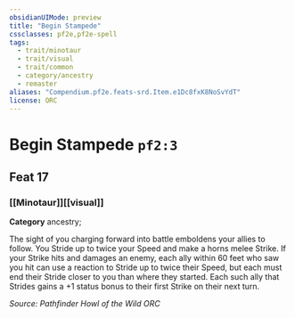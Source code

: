 ```yaml
---
obsidianUIMode: preview
title: "Begin Stampede"
cssclasses: pf2e,pf2e-spell
tags:
  - trait/minotaur
  - trait/visual
  - trait/common
  - category/ancestry
  - remaster
aliases: "Compendium.pf2e.feats-srd.Item.e1Dc8fxK8NoSvYdT"
license: ORC
---
```

# Begin Stampede `pf2:3`
## Feat 17
### [[Minotaur]][[visual]]

**Category** ancestry; 




The sight of you charging forward into battle emboldens your allies to follow. You Stride up to twice your Speed and make a horns melee Strike. If your Strike hits and damages an enemy, each ally within 60 feet who saw you hit can use a reaction to Stride up to twice their Speed, but each must end their Stride closer to you than where they started. Each such ally that Strides gains a +1 status bonus to their first Strike on their next turn.

*Source: Pathfinder Howl of the Wild*
*ORC*